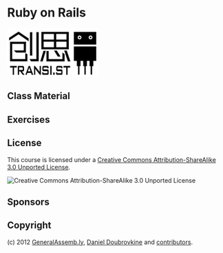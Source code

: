 Ruby on Rails
============================

![Transi.st](https://github.com/transist/transist-rubyonrails/raw/master/images/logo_small.png "Transi.st")

Class Material
--------------

Exercises
---------

License
-------

This course is licensed under a [Creative Commons Attribution-ShareAlike 3.0 Unported License](http://creativecommons.org/licenses/by-nc-sa/3.0/us/).

![Creative Commons Attribution-ShareAlike 3.0 Unported License](http://i.creativecommons.org/l/by-sa/3.0/88x31.png "Creative Commons Attribution-ShareAlike 3.0 Unported License")

Sponsors
--------


Copyright
---------

(c) 2012 [GeneralAssemb.ly](https://generalassemb.ly/ruby-on-rails-for-devs), [Daniel Doubrovkine](http://github.com/dblock) and [contributors](https://github.com/generalassembly/ga-ruby-on-rails-for-devs/blob/master/CONTRIBUTORS.md).
